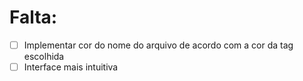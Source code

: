# Falta:

- [ ] Implementar cor do nome do arquivo de acordo com a cor da tag escolhida
- [ ] Interface mais intuitiva